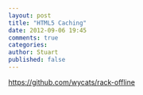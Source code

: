 ```yaml
---
layout: post
title: "HTML5 Caching"
date: 2012-09-06 19:45
comments: true
categories: 
author: Stuart
published: false
---
```


https://github.com/wycats/rack-offline